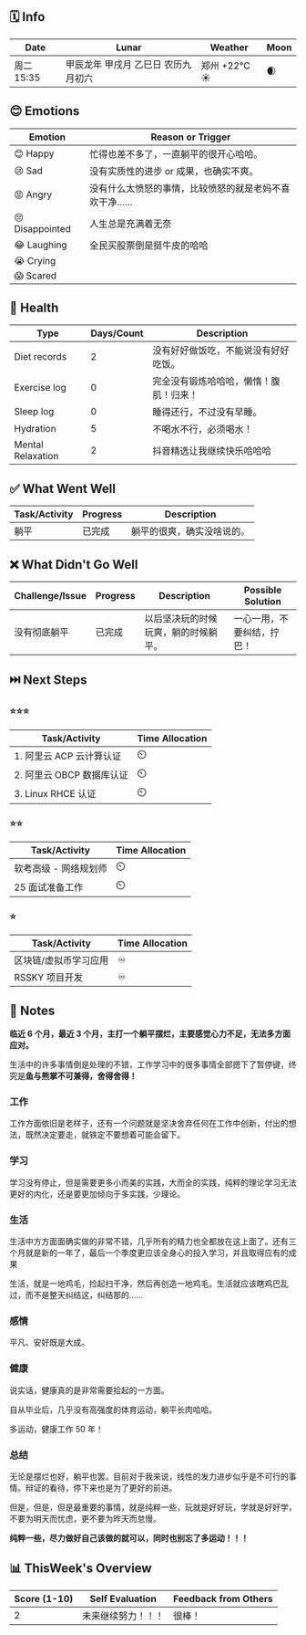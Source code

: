 ## 🗓️ Info

| Date                           | Lunar                     | Weather                                                       | Moon                                            |
| ------------------------------ | ------------------------- | ------------------------------------------------------------- | ----------------------------------------------- |
| 周二 15:35 | 甲辰龙年 甲戌月 乙巳日 农历九月初六 | 郑州 +22°C ☀️   | 🌒 |

## 😊 Emotions

| Emotion          | Reason or Trigger              |
|------------------|-------------------------------|
| 😊 Happy         | 忙得也差不多了，一直躺平的很开心哈哈。 |
| 😢 Sad           | 没有实质性的进步 or 成果，也确实不爽。 |
| 😡 Angry         | 没有什么太愤怒的事情，比较愤怒的就是老妈不喜欢干净…… |
| 😔 Disappointed  | 人生总是充满着无奈 |
| 😂 Laughing      | 全民买股票倒是挺牛皮的哈哈 |
| 😭 Crying        |                     |
| 😱 Scared        |                     |

## 🍎 Health

| Type              | Days/Count | Description             |
| ----------------- | ---------- | ----------------------- |
| Diet records     | 2          | 没有好好做饭吃，不能说没有好好吃饭。 |
| Exercise log      | 0 | 完全没有锻炼哈哈哈，懒惰！腹肌！归来！ |
| Sleep log         | 0 | 睡得还行，不过没有早睡。 |
| Hydration         | 5 | 不喝水不行，必须喝水！ |
| Mental Relaxation | 2 | 抖音精选让我继续快乐哈哈哈 |

## ✅ What Went Well

| Task/Activity | Progress | Description                |
| ------------- | -------- | -------------------------- |
| 躺平          | 已完成   | 躺平的很爽，确实没啥说的。 |

## ❌ What Didn't Go Well

| Challenge/Issue   | Progress | Description  | Possible Solution |
| ----------------- | ------------ | ----------------- | ----------------- |
| 没有彻底躺平 | 已完成 | 以后坚决玩的时候玩爽，躺的时候躺平。 | 一心一用，不要纠结，拧巴！ |

## ⏭️ Next Steps

### ⭐⭐⭐

| Task/Activity             | Time Allocation |
| ------------------------- | --------------- |
| 1. 阿里云 ACP 云计算认证  | ⏲️               |
| 2. 阿里云 OBCP 数据库认证 | ⏲️               |
| 3. Linux RHCE 认证        | ⏲️               |

### ⭐⭐

| Task/Activity       | Time Allocation |
| ------------------- | --------------- |
| 软考高级 - 网络规划师 | ⏲️               |
| 25 面试准备工作     | ⏲️               |

### ⭐

| Task/Activity         | Time Allocation |
| --------------------- | --------------- |
| 区块链/虚拟币学习应用 | ♾️               |
| RSSKY 项目开发        | ♾️               |

## 📝 Notes

**临近 6 个月，最近 3 个月，主打一个躺平摆烂，主要感觉心力不足，无法多方面应对。**

生活中的许多事情倒是处理的不错，工作学习中的很多事情全部摁下了暂停键，终究是**鱼与熊掌不可兼得，舍得舍得！**

### 工作

工作方面依旧是老样子，还有一个问题就是坚决舍弃任何在工作中创新，付出的想法，既然决定要走，就铁定不要想着可能会留下。

### 学习

学习没有停止，但是需要更多小而美的实践，大而全的实践，纯粹的理论学习无法更好的内化，还是要更加倾向于多实践，少理论。

### 生活

生活中方方面面确实做的非常不错，几乎所有的精力也全都放在这上面了。还有三个月就是新的一年了，最后一个季度更应该全身心的投入学习，并且取得应有的成果

生活，就是一地鸡毛，捡起扫干净，然后再创造一地鸡毛。生活就应该瞎鸡巴乱过，而不是整天纠结这，纠结那的……

### 感情

平凡、安好既是大成。

### 健康

说实话，健康真的是非常需要拾起的一方面。

自从毕业后，几乎没有高强度的体育运动，躺平长肉哈哈。

多运动，健康工作 50 年！

### 总结

无论是摆烂也好，躺平也罢。目前对于我来说，线性的发力进步似乎是不可行的事情。辩证的看待，停下来也是为了更好的前进。

但是，但是，但是最重要的事情，就是纯粹一些，玩就是好好玩，学就是好好学，不要为明天而忧虑，更不要为昨天而怠慢。

**纯粹一些，尽力做好自己该做的就可以，同时也别忘了多运动！！！**

## 📊 ThisWeek's Overview

| Score (1-10) | Self Evaluation    | Feedback from Others |
| ------------ | ------------------ | -------------------- |
| 2            | 未来继续努力！！！ | 很棒！               |
